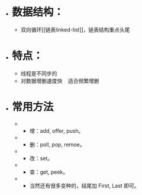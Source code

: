 - # 数据结构：
	- 双向循环[[链表linked-list]]，链表结构重点头尾
- # 特点：
	- 线程是不同步的
	- 对数据增删速度快    适合频繁增删
- # 常用方法
	- - 增：add, offer, push。
	- - 删：poll, pop, remoe。
	- - 改：set。
	- - 查：get, peek。
	- - 当然还有很多变种的，结尾加 First, Last 即可。